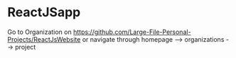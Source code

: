# ReactJSapp

Go to Organization on https://github.com/Large-File-Personal-Projects/ReactJsWebsite or navigate through homepage --> organizations --> project
